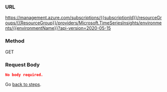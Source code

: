 ### URL
https://management.azure.com/subscriptions/{{subscriptionId}}/resourceGroups/{{ResourceGroup}}/providers/Microsoft.TimeSeriesInsights/environments/{{environmentName}}?api-version=2020-05-15

### Method
GET

### Request Body
```JSON
No body required.
```

Go [back to steps](../step-06-postman-apis/README.md).
